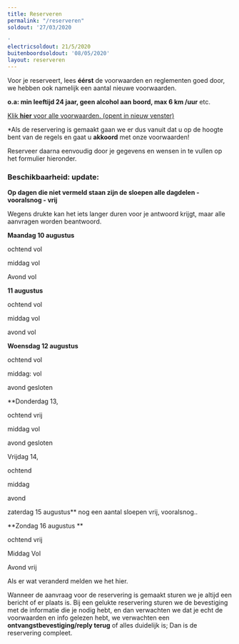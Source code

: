 ```yaml
---
title: Reserveren
permalink: "/reserveren"
soldout: '27/03/2020

'
electricsoldout: 21/5/2020
buitenboordsoldout: '08/05/2020'
layout: reserveren
---
```


Voor je reserveert, lees **éérst** de voorwaarden en reglementen goed door,   
we hebben ook namelijk een aantal nieuwe voorwaarden.

**o.a: min leeftijd 24 jaar, geen alcohol aan boord, max 6 km /uur** etc.

[Klik **hier** voor alle voorwaarden. (opent in nieuw venster)](http://descheepsjongens.nl/voorwaarden)

*Als de reservering is gemaakt gaan we er dus vanuit dat u op de hoogte bent van de regels en gaat u **akkoord** met onze voorwaarden!

Reserveer daarna eenvoudig door je gegevens en wensen in te vullen op het formulier hieronder.

### Beschikbaarheid: update:
 

**Op dagen die niet vermeld staan
 zijn de sloepen alle dagdelen - vooralsnog - vrij**

Wegens drukte kan het iets langer duren voor je antwoord krijgt, maar alle aanvragen worden beantwoord.


**Maandag 10 augustus** 

ochtend  vol

middag  vol

Avond vol

**11 augustus**

ochtend vol 

middag vol 

avond vol 

**Woensdag 12 augustus**

ochtend vol

middag: vol

avond gesloten

**Donderdag 13,

ochtend vrij

middag vol

avond gesloten

Vrijdag 14,

ochtend 

middag

avond

 zaterdag 15 augustus** nog een aantal sloepen vrij, vooralsnog..

**Zondag 16 augustus **

ochtend vrij

Middag Vol

Avond vrij


Als er wat veranderd melden we het hier.

Wanneer de aanvraag voor de reservering is gemaakt sturen we je altijd een bericht of er plaats is.
Bij een gelukte reservering sturen we de bevestiging met de informatie die je nodig hebt, en dan verwachten we dat je echt de voorwaarden en info gelezen hebt, we verwachten een **ontvangstbevestiging/reply terug** of alles duidelijk is; Dan is de reservering compleet.